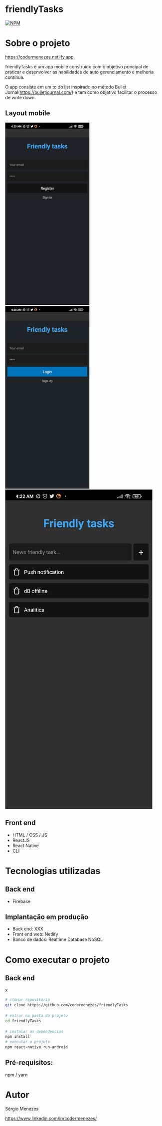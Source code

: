 # friendlyTasks
[![NPM](https://img.shields.io/npm/l/react)](https://github.com/codermenezes/friendlyTasks/blob/main/LICENSE.md) 

# Sobre o projeto

https://codermenezes.netlify.app

friendlyTasks é um app mobile construído com o objetivo principal de praticar e desenvolver as habilidades de auto gerenciamento e melhoria contínua.

O app consiste em um to do list inspirado no método Bullet Jornal(https://bulletjournal.com/) e tem como objetivo facilitar o processo de write down. 

## Layout mobile
![Mobile Register](https://github.com/codermenezes/friendlyTasks/blob/main/assets/telaRegister.jpeg) ![Mobile Login](https://github.com/codermenezes/friendlyTasks/blob/main/assets/telaLogin.jpeg) ![Mobile Home](https://github.com/codermenezes/friendlyTasks/blob/main/assets/telaApp.jpeg)

## Front end
- HTML / CSS / JS
- ReactJS
- React Native
- CLI
# Tecnologias utilizadas
## Back end
- Firebase

## Implantação em produção
- Back end: XXX
- Front end web: Netlify
- Banco de dados: Realtime Database NoSQL

# Como executar o projeto

## Back end
x

```bash
# clonar repositório
git clone https://github.com/codermenezes/friendlyTasks

# entrar na pasta do projeto
cd friendlyTasks

# instalar as dependencias
npm install
# executar o projeto
npm react-native run-android
```

## Pré-requisitos:
npm / yarn

# Autor

Sérgio Menezes

https://www.linkedin.com/in/codermenezes/

